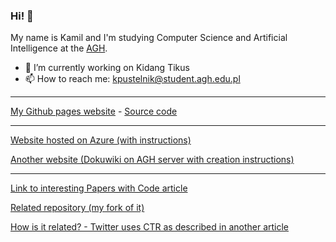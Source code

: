 ### Hi! 👋

My name is Kamil and I'm studying Computer Science and Artificial Intelligence at the [AGH](https://www.agh.edu.pl/).

- 🔭 I’m currently working on Kidang Tikus
- 📫 How to reach me: [kpustelnik@student.agh.edu.pl](mailto:kpustelnik@student.agh.edu.pl)

-------

[My Github pages website](https://kpustelnik.github.io) - [Source code](https://github.com/kpustelnik/kpustelnik.github.io)

-------

[Website hosted on Azure (with instructions)](https://gray-cliff-02660070f.4.azurestaticapps.net/)

[Another website (Dokuwiki on AGH server with creation instructions)](https://student.agh.edu.pl/~kpusteln/)

-------

[Link to interesting Papers with Code article](https://paperswithcode.com/paper/masknet-introducing-feature-wise)

[Related repository (my fork of it)](https://github.com/kpustelnik/the-algorithm)

[How is it related? - Twitter uses CTR as described in another article](https://dl.acm.org/doi/pdf/10.1145/2783258.2788582)
